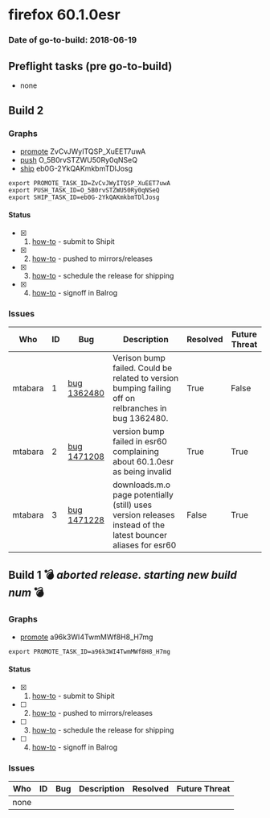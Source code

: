 # firefox 60.1.0esr

### Date of go-to-build: 2018-06-19

## Preflight tasks (pre go-to-build)
- none

## Build 2  

### Graphs
* [promote](https://tools.taskcluster.net/push-inspector/#/ZvCvJWyITQSP_XuEET7uwA) ZvCvJWyITQSP_XuEET7uwA
* [push](https://tools.taskcluster.net/push-inspector/#/O_5B0rvSTZWU50Ry0qNSeQ) O_5B0rvSTZWU50Ry0qNSeQ
* [ship](https://tools.taskcluster.net/push-inspector/#/eb0G-2YkQAKmkbmTDlJosg) eb0G-2YkQAKmkbmTDlJosg
```
export PROMOTE_TASK_ID=ZvCvJWyITQSP_XuEET7uwA
export PUSH_TASK_ID=O_5B0rvSTZWU50Ry0qNSeQ
export SHIP_TASK_ID=eb0G-2YkQAKmkbmTDlJosg
```


#### Status
- [x] 1.  [how-to](https://wiki.mozilla.org/Release:Release_Automation_on_Mercurial:Starting_a_Release#Submit_to_Ship_It)  - submit to Shipit
- [x] 2.  [how-to](https://github.com/mozilla-releng/releasewarrior-2.0/blob/master/docs/release-promotion/desktop/howto.md#push-artifacts-to-releases-directory)  - pushed to mirrors/releases
- [x] 3.  [how-to](https://github.com/mozilla-releng/releasewarrior-2.0/blob/master/docs/release-promotion/desktop/howto.md#ship-the-release)  - schedule the release for shipping
- [x] 4.  [how-to](https://github.com/mozilla-releng/releasewarrior-2.0/blob/master/docs/release-promotion/desktop/howto.md#obtain-sign-offs-for-changes)  - signoff in Balrog

### Issues
| Who                 | ID               | Bug                                                                 | Description                | Resolved                | Future Threat                |
| ------------------- | ---------------- | ------------------------------------------------------------------- | -------------------------- | ----------------------- | ---------------------------- |
| mtabara  | 1 | [bug 1362480](https://bugzil.la/1362480)        | Verison bump failed. Could be related to version bumping failing off on relbranches in bug 1362480. | True | False |
| mtabara  | 2 | [bug 1471208](https://bugzil.la/1471208)        | version bump failed in esr60 complaining about 60.1.0esr as being invalid | True | True |
| mtabara  | 3 | [bug 1471228](https://bugzil.la/1471228)        | downloads.m.o page potentially (still) uses version releases instead of the latest bouncer aliases for esr60 | False | True |

## Build 1  :bomb: _aborted release. starting new build num_ :bomb: 

### Graphs
* [promote](https://tools.taskcluster.net/push-inspector/#/a96k3WI4TwmMWf8H8_H7mg) a96k3WI4TwmMWf8H8_H7mg
```
export PROMOTE_TASK_ID=a96k3WI4TwmMWf8H8_H7mg
```


#### Status
- [x] 1.  [how-to](https://wiki.mozilla.org/Release:Release_Automation_on_Mercurial:Starting_a_Release#Submit_to_Ship_It)  - submit to Shipit
- [ ] 2.  [how-to](https://github.com/mozilla-releng/releasewarrior-2.0/blob/master/docs/release-promotion/desktop/howto.md#push-artifacts-to-releases-directory)  - pushed to mirrors/releases
- [ ] 3.  [how-to](https://github.com/mozilla-releng/releasewarrior-2.0/blob/master/docs/release-promotion/desktop/howto.md#ship-the-release)  - schedule the release for shipping
- [ ] 4.  [how-to](https://github.com/mozilla-releng/releasewarrior-2.0/blob/master/docs/release-promotion/desktop/howto.md#obtain-sign-offs-for-changes)  - signoff in Balrog

### Issues
| Who                 | ID               | Bug                                                                 | Description                | Resolved                | Future Threat                |
| ------------------- | ---------------- | ------------------------------------------------------------------- | -------------------------- | ----------------------- | ---------------------------- |
| none | | | | | |

